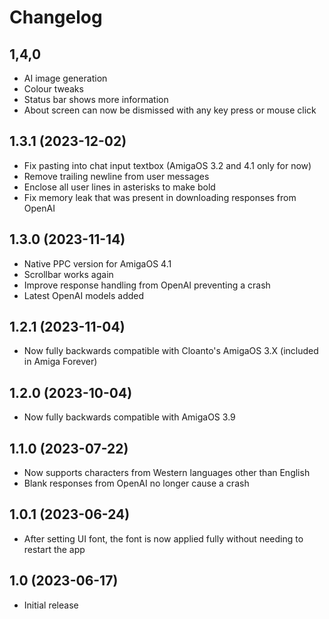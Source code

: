 # Changelog
## 1,4,0
- AI image generation
- Colour tweaks
- Status bar shows more information
- About screen can now be dismissed with any key press or mouse click

## 1.3.1 (2023-12-02)
- Fix pasting into chat input textbox (AmigaOS 3.2 and 4.1 only for now)
- Remove trailing newline from user messages
- Enclose all user lines in asterisks to make bold
- Fix memory leak that was present in downloading responses from OpenAI

## 1.3.0 (2023-11-14)
- Native PPC version for AmigaOS 4.1
- Scrollbar works again
- Improve response handling from OpenAI preventing a crash
- Latest OpenAI models added

## 1.2.1 (2023-11-04)
- Now fully backwards compatible with Cloanto's AmigaOS 3.X (included in Amiga Forever)

## 1.2.0 (2023-10-04)
- Now fully backwards compatible with AmigaOS 3.9

## 1.1.0 (2023-07-22)
- Now supports characters from Western languages other than English
- Blank responses from OpenAI no longer cause a crash

## 1.0.1 (2023-06-24)
- After setting UI font, the font is now applied fully without needing to restart the app

## 1.0 (2023-06-17)
- Initial release